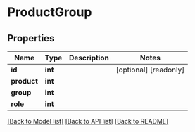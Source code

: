# ProductGroup

## Properties
Name | Type | Description | Notes
------------ | ------------- | ------------- | -------------
**id** | **int** |  | [optional] [readonly] 
**product** | **int** |  | 
**group** | **int** |  | 
**role** | **int** |  | 

[[Back to Model list]](../README.md#documentation-for-models) [[Back to API list]](../README.md#documentation-for-api-endpoints) [[Back to README]](../README.md)


